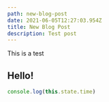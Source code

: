 ```yaml
---
path: new-blog-post
date: 2021-06-05T12:27:03.954Z
title: New Blog Post
description: Test post
---
```

This is a test
## Hello!
```js
console.log(this.state.time)
```